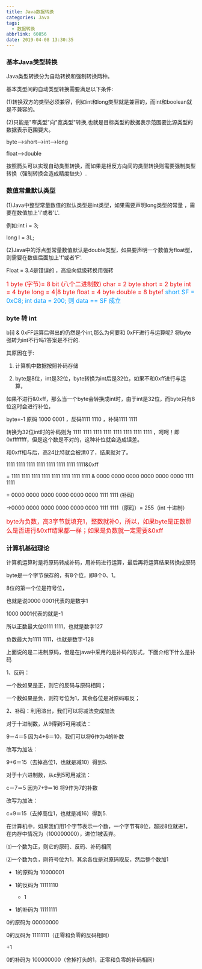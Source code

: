 ```yaml
---
title: Java数据转换
categories: Java
tags:
  - 数据转换
abbrlink: 60856
date: 2019-04-08 13:30:35
---
```


### **基本Java类型转换**

Java类型转换分为自动转换和强制转换两种。



基本类型间的自动类型转换需要满足以下条件:

(1)转换双方的类型必须兼容，例如int和long类型就是兼容的，而int和boolean就是不兼容的。

(2)只能是"窄类型"向"宽类型"转换,也就是目标类型的数据表示范围要比源类型的数据表示范围要大。

byte-->short-->int-->long

float-->double

按照箭头可以实现自动类型转换，而如果是相反方向间的类型转换则需要强制类型转换（强制转换会造成精度缺失）.



### **数值常量默认类型**

(1)Java中整型常量数值的默认类型是int类型，如果需要声明long类型的常量 ，需要在数值加上'l'或者'L'.

例如:int i = 3;

long l = 3L;

(2)Java中的浮点型常量数值默认是double类型，如果要声明一个数值为float型，则需要在数值后面加上'f'或者'F'.

Float = 3.4是错误的 ，高级向低级转换用强转



<font color=#EE1111 size=3>
1 byte (字节)= 8 bit (八个二进制数)
char = 2 byte
short = 2 byte
int = 4 byte
long = 4|8 byte
float = 4 byte
double = 8 bytef
</font>

<font color=#0099FF size=3>
short SF = 0xC8;
int data = 200;
则 data == SF 成立
</font>



### **byte 转 int**

b[i] & 0xFF运算后得出的仍然是个int,那么为何要和 0xFF进行与运算呢? 将byte强转为int不行吗?答案是不行的.

其原因在于:

1. 计算机中数据按照补码存储

2. byte是8位，int是32位，byte转换为int后是32位，如果不和0xff进行与运算，

如果不进行&0xff，那么当一个byte会转换成int时，由于int是32位，而byte只有8位这时会进行补位，

byte=-1 原码 1000 0001 ，反码1111 1110 ，补码1111 1111

转换为32位int时的补码则为 1111 1111 1111 1111 1111 1111 1111 1111 ，呵呵！即0xffffffff，但是这个数是不对的，这种补位就会造成误差。

和0xff相与后，高24比特就会被清0了，结果就对了。

1111 1111 1111 1111 1111 1111 1111 1111&0xff

= 1111 1111 1111 1111 1111 1111 1111 1111 & 0000 0000 0000 0000 0000 0000 1111 1111

= 0000 0000 0000 0000 0000 0000 1111 1111 (补码)

->0000 0000 0000 0000 0000 0000 1111 1111（原码）= 255（int 十进制）

<font color=#EE1111 size=3>
byte为负数，高3字节就填充1，整数就补0，所以，如果byte是正数那么是否进行&0xff结果都一样；如果是负数就一定需要&0xff
</font>



### **计算机基础理论**

计算机运算时是将原码转成补码，用补码进行运算，最后再将运算结果转换成原码



byte是一个字节保存的，有8个位，即8个0、1。

8位的第一个位是符号位，

也就是说0000 0001代表的是数字1

1000 0001代表的就是-1

所以正数最大位0111 1111，也就是数字127

负数最大为1111 1111，也就是数字-128

上面说的是二进制原码，但是在java中采用的是补码的形式，下面介绍下什么是补码

1、反码：

 一个数如果是正，则它的反码与原码相同；

 一个数如果是负，则符号位为1，其余各位是对原码取反；

2、补码：利用溢出，我们可以将减法变成加法

 对于十进制数，从9得到5可用减法：

 9－4＝5 因为4+6＝10，我们可以将6作为4的补数

 改写为加法：

 9+6＝15（去掉高位1，也就是减10）得到5.

 对于十六进制数，从c到5可用减法：

 c－7＝5 因为7+9＝16 将9作为7的补数

 改写为加法：

 c+9＝15（去掉高位1，也就是减16）得到5.

 在计算机中，如果我们用1个字节表示一个数，一个字节有8位，超过8位就进1，在内存中情况为（100000000），进位1被丢弃。

 ⑴一个数为正，则它的原码、反码、补码相同

 ⑵一个数为负，刚符号位为1，其余各位是对原码取反，然后整个数加1

- 1的原码为 10000001

- 1的反码为 11111110

  + 1

- 1的补码为 11111111

0的原码为 00000000

0的反码为 11111111（正零和负零的反码相同）

 +1

0的补码为 100000000（舍掉打头的1，正零和负零的补码相同）
